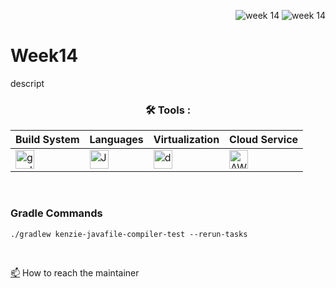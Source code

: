 <div align="right">
 
![week 14](https://img.shields.io/github/actions/workflow/status/Kyle-Gortych-Kenzie-Group-Work-T3/Week14/main.yml?label=main) ![week 14](https://img.shields.io/github/actions/workflow/status/Kyle-Gortych-Kenzie-Group-Work-T3/Week14/original.yml?label=original)

</div>

# Week14

descript

<div align="center">
 
### :hammer_and_wrench: Tools :

| Build System | Languages | Virtualization | Cloud Service |
| ------------ | --------- | -------------- | ------------- |
| <img src="https://img.shields.io/badge/Gradle-white?style=plastic&logo=gradle&logoColor=black" title="gradle" alt="gradle" height="30"/> | <img src="https://custom-icon-badges.demolab.com/badge/Java-white.svg?&sytle=plastic&logo=java" title="Java" alt="Java" height="30"/> | <img src="https://img.shields.io/badge/Docker-white?style=plastic&logo=docker&logoColor=blue" title="docker" alt="docker" height="30"/> | <img src="https://img.shields.io/badge/AWS-white?style=plastic&logo=amazon-aws&logoColor=black" title="AWS" alt="AWS" height="30"/> |
</div>
<br>


### Gradle Commands 

```console
./gradlew kenzie-javafile-compiler-test --rerun-tasks
```
<br>

<a href="your-gmail-link?">:mailbox:</a> How to reach the maintainer
